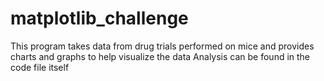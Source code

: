 # matplotlib_challenge


This program takes data from drug trials performed on mice and provides charts and graphs to help visualize the data
Analysis can be found in the code file itself
